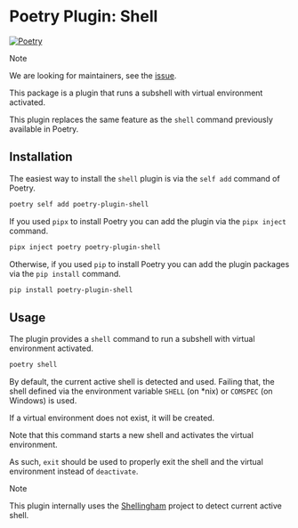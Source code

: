 # Poetry Plugin: Shell

[![Poetry](https://img.shields.io/endpoint?url=https://python-poetry.org/badge/v0.json)](https://python-poetry.org/)

> [!NOTE]
> We are looking for maintainers, see the [issue](https://github.com/python-poetry/poetry-plugin-shell/issues/3).

This package is a plugin that runs a subshell with virtual environment activated.


This plugin replaces the same feature as the `shell` command previously available in Poetry.


## Installation

The easiest way to install the `shell` plugin is via the `self add` command of Poetry.

```bash
poetry self add poetry-plugin-shell
```

If you used `pipx` to install Poetry you can add the plugin via the `pipx inject` command.

```bash
pipx inject poetry poetry-plugin-shell
```

Otherwise, if you used `pip` to install Poetry you can add the plugin packages via the `pip install` command.

```bash
pip install poetry-plugin-shell
```


## Usage

The plugin provides a `shell` command to run a subshell with virtual environment activated.

```bash
poetry shell
```

By default, the current active shell is detected and used. Failing that,
the shell defined via the environment variable `SHELL` (on *nix) or
`COMSPEC` (on Windows) is used.

If a virtual environment does not exist, it will be created.

Note that this command starts a new shell and activates the virtual environment.

As such, `exit` should be used to properly exit the shell and the virtual environment instead of `deactivate`.

> [!NOTE]
> This plugin internally uses the [Shellingham](https://github.com/sarugaku/shellingham) project to detect current active shell.
